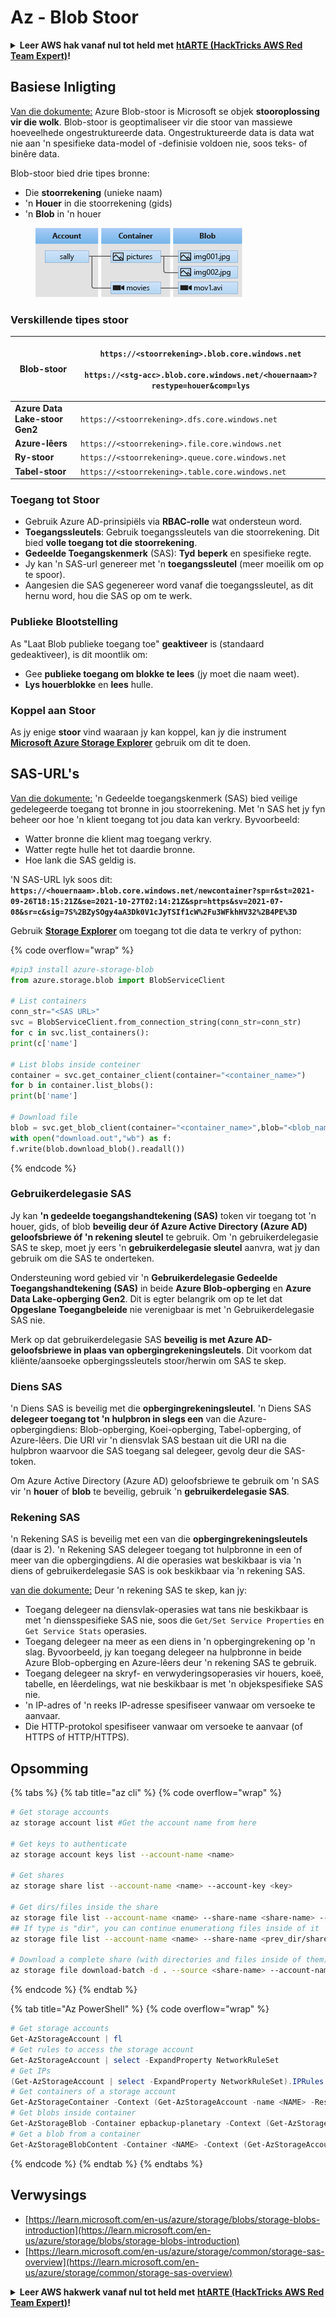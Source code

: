 # Az - Blob Stoor

<details>

<summary><strong>Leer AWS hak vanaf nul tot held met</strong> <a href="https://training.hacktricks.xyz/courses/arte"><strong>htARTE (HackTricks AWS Red Team Expert)</strong></a><strong>!</strong></summary>

Ander maniere om HackTricks te ondersteun:

* As jy jou **maatskappy geadverteer wil sien in HackTricks** of **HackTricks in PDF wil aflaai** Kyk na die [**INSKRYWINGSPLANNE**](https://github.com/sponsors/carlospolop)!
* Kry die [**amptelike PEASS & HackTricks swag**](https://peass.creator-spring.com)
* Ontdek [**Die PEASS Familie**](https://opensea.io/collection/the-peass-family), ons versameling van eksklusiewe [**NFTs**](https://opensea.io/collection/the-peass-family)
* **Sluit aan by die** 💬 [**Discord groep**](https://discord.gg/hRep4RUj7f) of die [**telegram groep**](https://t.me/peass) of **volg** ons op **Twitter** 🐦 [**@hacktricks\_live**](https://twitter.com/hacktricks\_live)**.**
* **Deel jou haktruuks deur PRs in te dien by die** [**HackTricks**](https://github.com/carlospolop/hacktricks) en [**HackTricks Cloud**](https://github.com/carlospolop/hacktricks-cloud) github repos.

</details>

## Basiese Inligting

[Van die dokumente:](https://learn.microsoft.com/en-us/azure/storage/blobs/storage-blobs-overview) Azure Blob-stoor is Microsoft se objek **stooroplossing vir die wolk**. Blob-stoor is geoptimaliseer vir die stoor van massiewe hoeveelhede ongestruktureerde data. Ongestruktureerde data is data wat nie aan 'n spesifieke data-model of -definisie voldoen nie, soos teks- of binêre data.

Blob-stoor bied drie tipes bronne:

* Die **stoorrekening** (unieke naam)
* 'n **Houer** in die stoorrekening (gids)
* 'n **Blob** in 'n houer

<figure><img src="../../../.gitbook/assets/image (114).png" alt=""><figcaption></figcaption></figure>

### Verskillende tipes stoor

| **Blob-stoor**                  | <p><code>https://&#x3C;stoorrekening>.blob.core.windows.net</code><br><br><code>https://&#x3C;stg-acc>.blob.core.windows.net/&#x3C;houernaam>?restype=houer&#x26;comp=lys</code></p> |
| ------------------------------- | ------------------------------------------------------------------------------------------------------------------------------------------------------------------------------------------------ |
| **Azure Data Lake-stoor Gen2** | `https://<stoorrekening>.dfs.core.windows.net`                                                                                                                                                 |
| **Azure-lêers**                 | `https://<stoorrekening>.file.core.windows.net`                                                                                                                                                |
| **Ry-stoor**                    | `https://<stoorrekening>.queue.core.windows.net`                                                                                                                                               |
| **Tabel-stoor**                 | `https://<stoorrekening>.table.core.windows.net`                                                                                                                                               |

### Toegang tot Stoor <a href="#about-blob-storage" id="about-blob-storage"></a>

* Gebruik Azure AD-prinsipiëls via **RBAC-rolle** wat ondersteun word.
* **Toegangssleutels**: Gebruik toegangssleutels van die stoorrekening. Dit bied **volle toegang tot die stoorrekening**.
* **Gedeelde Toegangskenmerk** (SAS): **Tyd** **beperk** en spesifieke regte.
* Jy kan 'n SAS-url genereer met 'n **toegangssleutel** (meer moeilik om op te spoor).
* Aangesien die SAS gegenereer word vanaf die toegangssleutel, as dit hernu word, hou die SAS op om te werk.

### Publieke Blootstelling

As "Laat Blob publieke toegang toe" **geaktiveer** is (standaard gedeaktiveer), is dit moontlik om:

* Gee **publieke toegang om blokke te lees** (jy moet die naam weet).
* **Lys houerblokke** en **lees** hulle.

### Koppel aan Stoor

As jy enige **stoor** vind waaraan jy kan koppel, kan jy die instrument [**Microsoft Azure Storage Explorer**](https://azure.microsoft.com/es-es/products/storage/storage-explorer/) gebruik om dit te doen.

## SAS-URL's

[Van die dokumente:](https://learn.microsoft.com/en-us/azure/storage/common/storage-sas-overview) 'n Gedeelde toegangskenmerk (SAS) bied veilige gedelegeerde toegang tot bronne in jou stoorrekening. Met 'n SAS het jy fyn beheer oor hoe 'n klient toegang tot jou data kan verkry. Byvoorbeeld:

* Watter bronne die klient mag toegang verkry.
* Watter regte hulle het tot daardie bronne.
* Hoe lank die SAS geldig is.

'N SAS-URL lyk soos dit: **`https://<houernaam>.blob.core.windows.net/newcontainer?sp=r&st=2021-09-26T18:15:21Z&se=2021-10-27T02:14:21Z&spr=https&sv=2021-07-08&sr=c&sig=7S%2BZySOgy4aA3Dk0V1cJyTSIf1cW%2Fu3WFkhHV32%2B4PE%3D`**

Gebruik [**Storage Explorer**](https://azure.microsoft.com/en-us/features/storage-explorer/) om toegang tot die data te verkry of python:

{% code overflow="wrap" %}
```python
#pip3 install azure-storage-blob
from azure.storage.blob import BlobServiceClient

# List containers
conn_str="<SAS URL>"
svc = BlobServiceClient.from_connection_string(conn_str=conn_str)
for c in svc.list_containers():
print(c['name']

# List blobs inside conteiner
container = svc.get_container_client(container="<container_name>")
for b in container.list_blobs():
print(b['name']

# Download file
blob = svc.get_blob_client(container="<container_name>",blob="<blob_name>")
with open("download.out","wb") as f:
f.write(blob.download_blob().readall())
```
{% endcode %}

### Gebruikerdelegasie SAS <a href="#user-delegation-sas" id="user-delegation-sas"></a>

Jy kan **'n gedeelde toegangshandtekening (SAS)** token vir toegang tot 'n houer, gids, of blob **beveilig deur óf Azure Active Directory (Azure AD) geloofsbriewe óf 'n rekening sleutel** te gebruik. Om 'n gebruikerdelegasie SAS te skep, moet jy eers 'n **gebruikerdelegasie sleutel** aanvra, wat jy dan gebruik om die SAS te onderteken.

Ondersteuning word gebied vir 'n **Gebruikerdelegasie Gedeelde Toegangshandtekening (SAS)** in beide **Azure Blob-opberging** en **Azure Data Lake-opberging Gen2**. Dit is egter belangrik om op te let dat **Opgeslane Toegangbeleide** nie verenigbaar is met 'n Gebruikerdelegasie SAS nie.

Merk op dat gebruikerdelegasie SAS **beveilig is met Azure AD-geloofsbriewe in plaas van opbergingrekeningsleutels**. Dit voorkom dat kliënte/aansoeke opbergingssleutels stoor/herwin om SAS te skep.

### Diens SAS

'n Diens SAS is beveilig met die **opbergingrekeningsleutel**. 'n Diens SAS **delegeer toegang tot 'n hulpbron in slegs een** van die Azure-opbergingdiens: Blob-opberging, Koei-opberging, Tabel-opberging, of Azure-lêers. Die URI vir 'n diensvlak SAS bestaan uit die URI na die hulpbron waarvoor die SAS toegang sal delegeer, gevolg deur die SAS-token.

Om Azure Active Directory (Azure AD) geloofsbriewe te gebruik om 'n SAS vir 'n **houer** of **blob** te beveilig, gebruik 'n **gebruikerdelegasie SAS**.

### Rekening SAS

'n Rekening SAS is beveilig met een van die **opbergingrekeningsleutels** (daar is 2). 'n Rekening SAS delegeer toegang tot hulpbronne in een of meer van die opbergingdiens. Al die operasies wat beskikbaar is via 'n diens of gebruikerdelegasie SAS is ook beskikbaar via 'n rekening SAS.

[van die dokumente:](https://learn.microsoft.com/en-us/rest/api/storageservices/create-account-sas) Deur 'n rekening SAS te skep, kan jy:

* Toegang delegeer na diensvlak-operasies wat tans nie beskikbaar is met 'n diensspesifieke SAS nie, soos die `Get/Set Service Properties` en `Get Service Stats` operasies.
* Toegang delegeer na meer as een diens in 'n opbergingrekening op 'n slag. Byvoorbeeld, jy kan toegang delegeer na hulpbronne in beide Azure Blob-opberging en Azure-lêers deur 'n rekening SAS te gebruik.
* Toegang delegeer na skryf- en verwyderingsoperasies vir houers, koeë, tabelle, en lêerdelings, wat nie beskikbaar is met 'n objekspesifieke SAS nie.
* 'n IP-adres of 'n reeks IP-adresse spesifiseer vanwaar om versoeke te aanvaar.
* Die HTTP-protokol spesifiseer vanwaar om versoeke te aanvaar (of HTTPS of HTTP/HTTPS). 

## Opsomming

{% tabs %}
{% tab title="az cli" %}
{% code overflow="wrap" %}
```bash
# Get storage accounts
az storage account list #Get the account name from here

# Get keys to authenticate
az storage account keys list --account-name <name>

# Get shares
az storage share list --account-name <name> --account-key <key>

# Get dirs/files inside the share
az storage file list --account-name <name> --share-name <share-name> --account-key <key>
## If type is "dir", you can continue enumerationg files inside of it
az storage file list --account-name <name> --share-name <prev_dir/share-name> --account-key <key>

# Download a complete share (with directories and files inside of them)
az storage file download-batch -d . --source <share-name> --account-name <name> --account-key <key>
```
{% endcode %}
{% endtab %}

{% tab title="Az PowerShell" %}
{% code overflow="wrap" %}
```powershell
# Get storage accounts
Get-AzStorageAccount | fl
# Get rules to access the storage account
Get-AzStorageAccount | select -ExpandProperty NetworkRuleSet
# Get IPs
(Get-AzStorageAccount | select -ExpandProperty NetworkRuleSet).IPRules
# Get containers of a storage account
Get-AzStorageContainer -Context (Get-AzStorageAccount -name <NAME> -ResourceGroupName <NAME>).context
# Get blobs inside container
Get-AzStorageBlob -Container epbackup-planetary -Context (Get-AzStorageAccount -name <name> -ResourceGroupName <name>).context
# Get a blob from a container
Get-AzStorageBlobContent -Container <NAME> -Context (Get-AzStorageAccount -name <NAME> -ResourceGroupName <NAME>).context -Blob <blob_name> -Destination .\Desktop\filename.txt
```
{% endcode %}
{% endtab %}
{% endtabs %}

## Verwysings

* [https://learn.microsoft.com/en-us/azure/storage/blobs/storage-blobs-introduction](https://learn.microsoft.com/en-us/azure/storage/blobs/storage-blobs-introduction)
* [https://learn.microsoft.com/en-us/azure/storage/common/storage-sas-overview](https://learn.microsoft.com/en-us/azure/storage/common/storage-sas-overview)

<details>

<summary><strong>Leer AWS hakwerk vanaf nul tot held met</strong> <a href="https://training.hacktricks.xyz/courses/arte"><strong>htARTE (HackTricks AWS Red Team Expert)</strong></a><strong>!</strong></summary>

Ander maniere om HackTricks te ondersteun:

* As jy wil sien dat jou **maatskappy geadverteer word in HackTricks** of **HackTricks aflaai in PDF-formaat**, kyk na die [**INSKRYWINGSPLANNE**](https://github.com/sponsors/carlospolop)!
* Kry die [**amptelike PEASS & HackTricks swag**](https://peass.creator-spring.com)
* Ontdek [**Die PEASS Familie**](https://opensea.io/collection/the-peass-family), ons versameling eksklusiewe [**NFTs**](https://opensea.io/collection/the-peass-family)
* **Sluit aan by die** 💬 [**Discord-groep**](https://discord.gg/hRep4RUj7f) of die [**telegram-groep**](https://t.me/peass) of **volg** ons op **Twitter** 🐦 [**@hacktricks\_live**](https://twitter.com/hacktricks\_live)**.**
* **Deel jou haktruuks deur PR's in te dien by die** [**HackTricks**](https://github.com/carlospolop/hacktricks) en [**HackTricks Cloud**](https://github.com/carlospolop/hacktricks-cloud) github-opslag.

</details>
